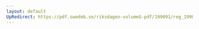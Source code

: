 ```yaml
---
layout: default
UpRedirect: https://pdf.swedeb.se/riksdagen-volumeG-pdf/199091/reg_199091/reg_199091_0864.pdf
---
```

